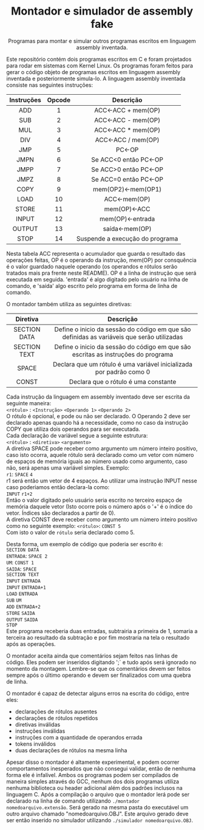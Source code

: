 <h1 align="center">Montador e simulador de assembly fake</h1>

<p align="center">Programas para montar e simular outros programas escritos em linguagem assembly inventada.</p>

Este repositório contém dois programas escritos em C e foram projetados para rodar em sistemas com Kernel Linux.
Os programas foram feitos para gerar o código objeto de programas escritos em linguagem assembly inventada e posteriormente simula-lo.
A linguagem assembly inventada consiste nas seguintes instruções:

|Instruções|Opcode|Descrição                      |
|:--------:|:----:|:-----------------------------:|
|ADD       |1     |ACC<-ACC + mem(OP)             |
|SUB       |2     |ACC<-ACC - mem(OP)             |
|MUL       |3     |ACC<-ACC * mem(OP)             |
|DIV       |4     |ACC<-ACC / mem(OP)             |
|JMP       |5     |PC<-OP                         |
|JMPN      |6     |Se ACC<0 então PC<-OP          |
|JMPP      |7     |Se ACC>0 então PC<-OP          |
|JMPZ      |8     |Se ACC=0 então PC<-OP          |
|COPY      |9     |mem(OP2)<-mem(OP1)             |
|LOAD      |10    |ACC<-mem(OP)                   |  
|STORE     |11    |mem(OP)<-ACC                   |
|INPUT     |12    |mem(OP)<-entrada               |
|OUTPUT    |13    |saída<-mem(OP)                 |
|STOP      |14    |Suspende a execução do programa|

Nesta tabela ACC representa o acumulador que guarda o resultado das operações feitas, OP é o operando da instrução, mem(OP) por consquência é o valor guardado naquele operando (os operandos e rótulos serão tratados mais pra frente neste README).
OP é a linha de instrução que será executada em seguida. 'entrada' é algo digitado pelo usuário na linha de comando, e 'saída' algo escrito pelo programa em forma de linha de comando. 

O montador também utiliza as seguintes diretivas:

|Diretiva    |Descrição                      |
|:----------:|:-----------------------------:|
|SECTION DATA|Define o inicio da sessão do código em que são definidas as variáveis que serão utilizadas|
|SECTION TEXT|Define o inicio da sessão do código em que são escritas as instruções do programa         |
|SPACE       |Declara que um rótulo é uma variável inicializada por padrão como 0                       |
|CONST       |Declara que o rótulo é uma constante                                                      |

Cada instrução da linguagem em assembly inventado deve ser escrita da seguinte maneira:  
`<rótulo>` : `<Instrução>` `<Operando 1>` `<Operando 2>`  
O rótulo é opcional, e pode ou não ser declarado. O Operando 2 deve ser declarado apenas quando há a necessidade, como no caso da instrução COPY que utiliza dois operandos para ser executada.  
Cada declaração de variável segue a seguinte estrutura:  
`<rótulo>` : `<diretiva>` `<argumento>`  
A diretiva SPACE pode receber como argumento um número inteiro positivo, caso isto ocorra, aquele rótulo será declarado como um vetor com número de espaços de memória iguais ao número usado como argumento, caso não, será apenas uma variável simples. Exemplo:  
`r1`: `SPACE` `4`  
r1 será então um vetor de 4 espaços. Ao utilizar uma instrução INPUT nesse caso poderiamos então declara-la como:  
`INPUT` `r1+2`  
Então o valor digitado pelo usuário seria escrito no terceiro espaço de memória daquele vetor (Isto ocorre pois o número após o '+' é o índice do vetor. Índices são declarados a partir de 0).  
A diretiva CONST deve receber como argumento um número inteiro positivo como no seguinte exemplo:
`<rótulo>`: `CONST 5`  
Com isto o valor de `rótulo` seria declarado como 5.

Desta forma, um exemplo de código que poderia ser escrito é:  
`SECTION DATA`  
`ENTRADA`: `SPACE 2`  
`UM`: `CONST 1`  
`SAIDA`: `SPACE`  
`SECTION TEXT`  
`INPUT` `ENTRADA`  
`INPUT` `ENTRADA+1`    
`LOAD` `ENTRADA`  
`SUB` `UM`  
`ADD` `ENTRADA+2`  
`STORE` `SAIDA`  
`OUTPUT` `SAIDA`  
`STOP`  
Este programa receberia duas entradas, subtrairia a primeira de 1, somaria a terceira ao resultado da subtração e por fim mostraria na tela o resultado após as operações.

O montador aceita ainda que comentários sejam feitos nas linhas de código. Eles podem ser inseridos digitando ';` e tudo após será ignorado no momento da montagem. Lembre-se que os comentários devem ser feitos sempre após o último operando e devem ser finalizados com uma quebra de linha.

O montador é capaz de detectar alguns erros na escrita do código, entre eles:
* declarações de rótulos ausentes
* declarações de rótulos repetidos
* diretivas inválidas
* instruções inválidas
* instruções com a quantidade de operandos errada
* tokens inválidos
* duas declarações de rótulos na mesma linha

Apesar disso o montador é altamente experimental, e podem ocorrer comportamentos inesperados que não consegui validar, então de nenhuma forma ele é infalível.
Ambos os programas podem ser compilados de maneira simples através do GCC, nenhum dos dois programas utiliza nenhuma biblioteca ou header adicional além dos padrões inclusos na linguagem C.
Após a compilação o arquivo que o montador lerá pode ser declarado na linha de comando utilizando `./montador nomedoarquivo.extensão`. Será gerado na mesma pasta do executável um outro arquivo chamado "nomedoarquivo.OBJ".
Este arquivo gerado deve ser então inserido no simulador utilizando `./simulador nomedoarquivo.OBJ`.

